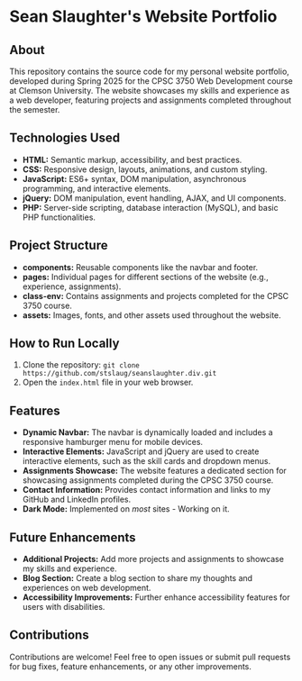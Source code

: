 # Sean Slaughter's Website Portfolio

## About

This repository contains the source code for my personal website portfolio, developed during Spring 2025 for the CPSC 3750 Web Development course at Clemson University. The website showcases my skills and experience as a web developer, featuring projects and assignments completed throughout the semester.

## Technologies Used

* **HTML:** Semantic markup, accessibility, and best practices.
* **CSS:** Responsive design, layouts, animations, and custom styling.
* **JavaScript:** ES6+ syntax, DOM manipulation, asynchronous programming, and interactive elements.
* **jQuery:** DOM manipulation, event handling, AJAX, and UI components.
* **PHP:** Server-side scripting, database interaction (MySQL), and basic PHP functionalities.

## Project Structure

* **components:** Reusable components like the navbar and footer.
* **pages:** Individual pages for different sections of the website (e.g., experience, assignments).
* **class-env:** Contains assignments and projects completed for the CPSC 3750 course.
* **assets:** Images, fonts, and other assets used throughout the website.

## How to Run Locally

1. Clone the repository: `git clone https://github.com/stslaug/seanslaughter.div.git`
2. Open the `index.html` file in your web browser.

## Features

* **Dynamic Navbar:** The navbar is dynamically loaded and includes a responsive hamburger menu for mobile devices.
* **Interactive Elements:** JavaScript and jQuery are used to create interactive elements, such as the skill cards and dropdown menus.
* **Assignments Showcase:** The website features a dedicated section for showcasing assignments completed during the CPSC 3750 course.
* **Contact Information:** Provides contact information and links to my GitHub and LinkedIn profiles.
* **Dark Mode:** Implemented on *most* sites - Working on it.

## Future Enhancements
* **Additional Projects:** Add more projects and assignments to showcase my skills and experience.
* **Blog Section:** Create a blog section to share my thoughts and experiences on web development.
* **Accessibility Improvements:** Further enhance accessibility features for users with disabilities.

## Contributions

Contributions are welcome! Feel free to open issues or submit pull requests for bug fixes, feature enhancements, or any other improvements.
